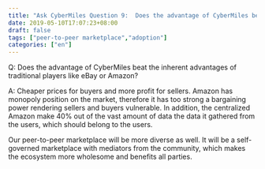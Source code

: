 ```yaml
---
title: "Ask CyberMiles Question 9:  Does the advantage of CyberMiles beat the inherent advantages of traditional players like eBay or Amazon?"
date: 2019-05-10T17:07:23+08:00
draft: false
tags: ["peer-to-peer marketplace","adoption"]
categories: ["en"]
---
```


Q:  Does the advantage of CyberMiles beat the inherent advantages of traditional players like eBay or Amazon?

A: Cheaper prices for buyers and more profit for sellers. Amazon has monopoly position on the market, therefore it has too strong a bargaining power rendering sellers and buyers vulnerable. In addition, the centralized Amazon make 40% out of the vast amount of data  the data it gathered from the users, which should belong to the users.  

Our peer-to-peer marketplace will be more diverse as well. It will be a self-governed marketplace with mediators from the community, which makes the ecosystem more wholesome and benefits all parties.



